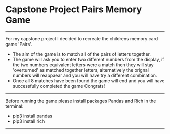 # Capstone Project Pairs Memory Game
------------------------------
For my capstone project I decided to recreate the childrens memory card game 'Pairs'.
- The aim of the game is to match all of the pairs of letters together. 
- The game will ask you to enter two different numbers from the display, if the two numbers equivalent letters were a match then they will stay 
 'overturned' as matched together letters, alternatively the orignal numbers will reappaear and you will have try a different combination. 
- Once all 8 matches have been found the game will end and you will have successfully completed the game Congrats! 
------------------------------
Before running the game please install packages Pandas and Rich in the terminal:
 - pip3 install pandas
 - pip3 install rich
------------------------------



